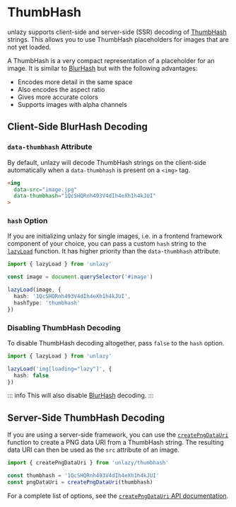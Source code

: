 # ThumbHash

unlazy supports client-side and server-side (SSR) decoding of [ThumbHash](https://github.com/evanw/thumbhash) strings. This allows you to use ThumbHash placeholders for images that are not yet loaded.

A ThumbHash is a very compact representation of a placeholder for an image. It is similar to [BlurHash](https://blurha.sh) but with the following advantages:

- Encodes more detail in the same space
- Also encodes the aspect ratio
- Gives more accurate colors
- Supports images with alpha channels

## Client-Side BlurHash Decoding

### `data-thumbhash` Attribute

By default, unlazy will decode ThumbHash strings on the client-side automatically when a `data-thumbhash` is present on a `<img>` tag.

```html
<img
  data-src="image.jpg"
  data-thumbhash="1QcSHQRnh493V4dIh4eXh1h4kJUI"
>
```

### `hash` Option

If you are initializing unlazy for single images, i.e. in a frontend framework component of your choice, you can pass a custom `hash` string to the [`lazyLoad`](/api/lazy-load) function. It has higher priority than the `data-thumbhash` attribute.

```ts
import { lazyLoad } from 'unlazy'

const image = document.querySelector('#image')

lazyLoad(image, {
  hash: '1QcSHQRnh493V4dIh4eXh1h4kJUI',
  hashType: 'thumbhash'
})
```

### Disabling ThumbHash Decoding

To disable ThumbHash decoding altogether, pass `false` to the `hash` option.

```ts
import { lazyLoad } from 'unlazy'

lazyLoad('img[loading="lazy"]', {
  hash: false
})
```

::: info
This will also disable [BlurHash](/placeholders/blurhash) decoding.
:::

## Server-Side ThumbHash Decoding

If you are using a server-side framework, you can use the [`createPngDataUri`](/api/thumbhash-create-png-data-uri) function to create a PNG data URI from a ThumbHash string. The resulting data URI can then be used as the `src` attribute of an image.

```ts
import { createPngDataUri } from 'unlazy/thumbhash'

const thumbhash = '1QcSHQRnh493V4dIh4eXh1h4kJUI'
const pngDataUri = createPngDataUri(thumbhash)
```

For a complete list of options, see the [`createPngDataUri` API documentation](/api/thumbhash-create-png-data-uri).
